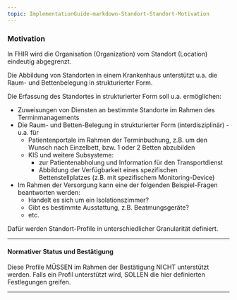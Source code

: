 ```yaml
---
topic: ImplementationGuide-markdown-Standort-Standort-Motivation
---
```

### Motivation
In FHIR wird die Organisation (Organization) vom Standort (Location) eindeutig abgegrenzt.

Die Abbildung von Standorten in einem Krankenhaus unterstützt u.a. die Raum- und Bettenbelegung in strukturierter Form. 

Die Erfassung des Standortes in strukturierter Form soll u.a. ermöglichen:
- Zuweisungen von Diensten an bestimmte Standorte im Rahmen des Terminmanagements
- Die Raum- und Betten-Belegung in strukturierter Form (interdisziplinär) - u.a. für 
    - Patientenportale im Rahmen der Terminbuchung, z.B. um den Wunsch nach Einzelbett, bzw. 1 oder 2 Betten abzubilden
    - KIS und weitere Subsysteme:
      - zur Patientenabholung und Information für den Transportdienst
      - Abbildung der Verfügbarkeit eines spezifischen Bettenstellplatzes (z.B. mit spezifischem Monitoring-Device) 
- Im Rahmen der Versorgung kann eine der folgenden Beispiel-Fragen beantworten werden:
    - Handelt es sich um ein Isolationszimmer?
    - Gibt es bestimmte Ausstattung, z.B. Beatmungsgeräte?
    - etc.

Dafür werden Standort-Profile in unterschiedlicher Granularität definiert. 

---

#### Normativer Status und Bestätigung

Diese Profile MÜSSEN im Rahmen der Bestätigung NICHT unterstützt werden. Falls ein Profil unterstützt wird, SOLLEN die hier definierten Festlegungen greifen.


---